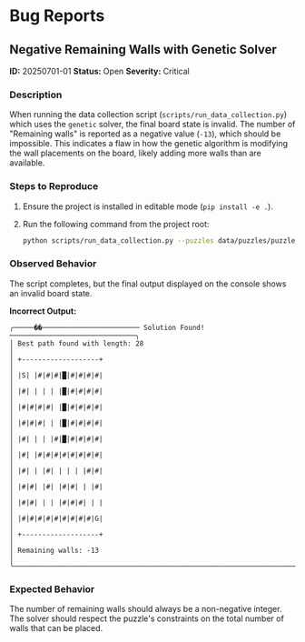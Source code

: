 # Bug Reports

## Negative Remaining Walls with Genetic Solver

**ID:** 20250701-01
**Status:** Open
**Severity:** Critical

### Description

When running the data collection script (`scripts/run_data_collection.py`) which uses the `genetic` solver, the final board state is invalid. The number of "Remaining walls" is reported as a negative value (`-13`), which should be impossible. This indicates a flaw in how the genetic algorithm is modifying the wall placements on the board, likely adding more walls than are available.

### Steps to Reproduce

1.  Ensure the project is installed in editable mode (`pip install -e .`).
2.  Run the following command from the project root:

    ```bash
    python scripts/run_data_collection.py --puzzles data/puzzles/puzzle_1.json --num_generations 1 --batch_size 1
    ```

### Observed Behavior

The script completes, but the final output displayed on the console shows an invalid board state.

**Incorrect Output:**
```
╭─────��──────────────────────── Solution Found! ───────────────────────────────╮
│ Best path found with length: 28                                              │
│ +-------------------+                                                        │
│ |S| |#|#|#|█|#|#|#|#|                                                        │
│ |#| | | | |█|#|#|#|#|                                                        │
│ |#|#|#|#| |█|#|#|#|#|                                                        │
│ |#|#|#| | |█|#|#|#|#|                                                        │
│ |#| | | |#|█|#|#|#|#|                                                        │
│ |#| |#|#|#|#|#|#|#|#|                                                        │
│ |#| | |#| | | | |#|#|                                                        │
│ |#|#| |#| |#|#| | |#|                                                        │
│ |#|#| | | |#|#|#| | |                                                        │
│ |#|#|#|#|#|#|#|#|#|G|                                                        │
│ +-------------------+                                                        │
│ Remaining walls: -13                                                         │
╰──────────────────────────────────────────────────────────────────────────────╯
```

### Expected Behavior

The number of remaining walls should always be a non-negative integer. The solver should respect the puzzle's constraints on the total number of walls that can be placed.
